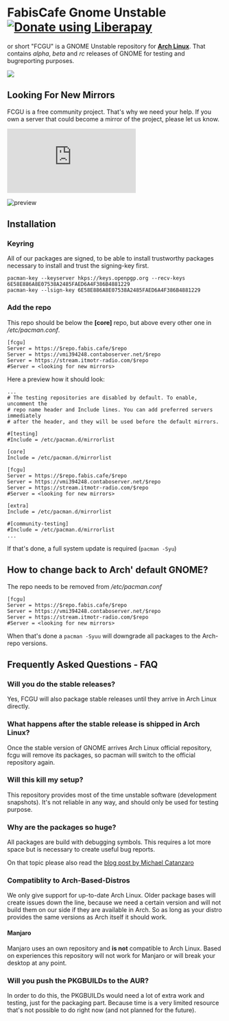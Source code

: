 # FabisCafe Gnome Unstable <a href="https://liberapay.com/Fabiscafe/donate"><img alt="Donate using Liberapay" src="https://liberapay.com/assets/widgets/donate.svg"></a>
or short "FCGU" is a GNOME Unstable repository for [**Arch Linux**](https://archlinux.org). That contains *alpha*, *beta* and *rc* releases of GNOME for testing and bugreporting purposes.

<img src="https://img.shields.io/liberapay/receives/Fabiscafe.svg?logo=liberapay">

## Looking For New Mirrors
FCGU is a free community project. That's why we need your help. If you own a server that could become a mirror of the project, please let us know.

[![Matrix](https://img.shields.io/matrix/fcgu:matrix.org?style=for-the-badge)](https://app.element.io/#/room/#fcgu:matrix.org)

![preview](https://gitlab.com/fabis_cafe/gnome-unstable/-/raw/main/assets/fcgu.png)

## Installation
### Keyring
All of our packages are signed, to be able to install trustworthy packages necessary to install and trust the signing-key first.

```
pacman-key --keyserver hkps://keys.openpgp.org --recv-keys 6E58E886A8E07538A2485FAED6A4F386B4881229
pacman-key --lsign-key 6E58E886A8E07538A2485FAED6A4F386B4881229
```

### Add the repo
This repo should be below the **[core]** repo, but above every other one in */etc/pacman.conf*.

```
[fcgu]
Server = https://$repo.fabis.cafe/$repo
Server = https://vmi394248.contaboserver.net/$repo
Server = https://stream.itmotr-radio.com/$repo
#Server = <looking for new mirrors>
```

Here a preview how it should look:

```
...
# The testing repositories are disabled by default. To enable, uncomment the
# repo name header and Include lines. You can add preferred servers immediately
# after the header, and they will be used before the default mirrors.

#[testing]
#Include = /etc/pacman.d/mirrorlist

[core]
Include = /etc/pacman.d/mirrorlist

[fcgu]
Server = https://$repo.fabis.cafe/$repo
Server = https://vmi394248.contaboserver.net/$repo
Server = https://stream.itmotr-radio.com/$repo
#Server = <looking for new mirrors>

[extra]
Include = /etc/pacman.d/mirrorlist

#[community-testing]
#Include = /etc/pacman.d/mirrorlist
...
```

If that's done, a full system update is required (`pacman -Syu`)

## How to change back to Arch' default GNOME?
The repo needs to be removed from */etc/pacman.conf*

```
[fcgu]
Server = https://$repo.fabis.cafe/$repo
Server = https://vmi394248.contaboserver.net/$repo
Server = https://stream.itmotr-radio.com/$repo
#Server = <looking for new mirrors>
```
When that's done a `pacman -Syuu` will downgrade all packages to the Arch-repo versions.

## Frequently Asked Questions - FAQ
### Will you do the stable releases?
Yes, FCGU will also package stable releases until they arrive in Arch Linux directly.

### What happens after the stable release is shipped in Arch Linux?
Once the stable version of GNOME arrives Arch Linux official repository, fcgu will remove its packages, so pacman will switch to the official repository again.

### Will this kill my setup?
This repository provides most of the time unstable software (development snapshots). It's not reliable in any way, and should only be used for testing purpose.

### Why are the packages so huge?
All packages are build with debugging symbols. This requires a lot more space but is necessary to create useful bug reports.

On that topic please also read the [blog post by Michael Catanzaro](https://blogs.gnome.org/mcatanzaro/2021/09/18/creating-quality-backtraces-for-crash-report)

### Compatiblity to Arch-Based-Distros
We only give support for up-to-date Arch Linux. Older package bases will create issues down the line, because we need a certain version and will not build them on our side if they are available in Arch. So as long as your distro provides the same versions as Arch itself it should work.

#### Manjaro
Manjaro uses an own repository and **is not** compatible to Arch Linux. Based on experiences this repository will not work for Manjaro or will break your desktop at any point.

### Will you push the PKGBUILDs to the AUR?
In order to do this, the PKGBUILDs would need a lot of extra work and testing, just for the packaging part. Because time is a very limited resource that's not possible to do right now (and not planned for the future).
